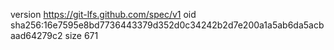 version https://git-lfs.github.com/spec/v1
oid sha256:16e7595e8bd7736443379d352d0c34242b2d7e200a1a5ab6da5acbaad64279c2
size 671
